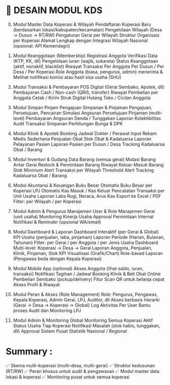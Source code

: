 # 🧩 DESAIN MODUL KDS
0. Modul Master Data Koperasi & Wilayah
Pendaftaran Koperasi Baru (berdasarkan lokasi/kabupaten/kecamatan)
Pengelolaan Wilayah (Desa → Dusun → RT/RW)
Pengaturan Gerai per Wilayah
Struktur Organisasi per Koperasi
Alamat Lengkap dengan Integrasi Wilayah Nasional (opsional: API Kemendagri)
  
1. Modul Keanggotaan (Membership)
Registrasi Anggota
Verifikasi Data (KTP, KK, dll)
Pengelolaan Iuran (wajib, sukarela)
Status Keanggotaan (aktif, nonaktif, blacklist)
Riwayat Transaksi Per Anggota
Per Dusun / Per Desa / Per Koperasi
Role Anggota (biasa, pengurus, admin)
menerima & Melihat notifikasi komisi atau hasil sisa usaha (SHU)

2. Modul Transaksi & Pembayaran
POS Digital (Gerai Sembako, Apotek, dll)
Pembayaran Cash / Non-cash (QRIS, transfer)
Riwayat Pembelian per Anggota
Cetak / Kirim Struk Digital
Hutang Toko / Cicilan Anggota

3. Modul Simpan Pinjam
Pengajuan Simpanan & Pinjaman
Pengajuan, Persetujuan, Pencairan
Simulasi Angsuran
Persetujuan Pinjaman (multi-level)
Pembayaran Angsuran
Denda / Tunggakan
Laporan Kolektibilitas
Audit Transaksi Simpanan
Perhitungan Bunga & DPK

4. Modul Klinik & Apotek
Booking Jadwal Dokter / Perawat
Input Rekam Medis Sederhana
Penjualan Obat
Stok Obat & Kadaluarsa
Laporan Pelayanan Pasien
Laporan Pasien per Dusun / Desa
Tracking Kadaluarsa Obat / Barang

5. Modul Inventori & Gudang
Data Barang (semua gerai)
Mutasi Barang Antar Gerai
Restock & Permintaan Barang
Riwayat Keluar-Masuk Barang
Stok Minimum Alert
Transaksi per Wilayah
Threshold Alert
Tracking Kadaluarsa Obat / Barang

6. Modul Akuntansi & Keuangan
Buku Besar Otomatis
Buku Besar per Koperasi
LPJ Otomatis
Kas Masuk / Kas Keluar
Pencatatan Transaksi per Unit Usaha
Laporan Laba Rugi, Neraca, Arus Kas
Export ke Excel / PDF
Filter: per Wilayah / per Koperasi

7. Modul Admin & Pengurus
Manajemen User & Role
Manajemen Gerai (unit usaha)
Monitoring Kinerja Usaha
Approval Permintaan Internal
Notifikasi & Reminder (opsional WA/email)

8. Modul Dashboard & Laporan
Dashboard Interaktif (per Gerai & Global)
KPI Usaha (penjualan, laba, pinjaman)
Laporan Periode (Harian, Bulanan, Tahunan)
Filter: per Gerai / per Anggota / per Jenis Usaha
Dashboard Multi-level: Koperasi → Desa → Gerai
Laporan Anggota, Penjualan, Klinik, Pinjaman, Stok
KPI Visualisasi (Grafik/Chart)
Role-based Laporan (Pengawas beda dengan Kepala Koperasi)

9. Modul Mobile App (optional)
Akses Anggota (lihat saldo, iuran, transaksi)
Notifikasi Tagihan / Jadwal
Booking Klinik & Beli Obat Online
Pembelian Sembako (pickup/delivery)
Fitur Scan QR untuk belanja cepat
Akses Profil & Riwayat


10. Modul Peran & Akses (Role Management)
Role: Pengurus, Pengawas, Kepala Koperasi, Admin Gerai, LPJ, Auditor, dll
Akses berbasis hierarki (Gerai → Desa → Koperasi → Global)
Log Aktivitas Per User
Bantu proses Audit dan Monitoring LPJ

11. Modul Admin & Monitoring Global
Monitoring Semua Koperasi Aktif
Status Usaha Tiap Koperasi
Notifikasi Masalah (stok habis, tunggakan, dll)
Approval Sistem Pusat
Statistik Nasional / Regional

# Summary :
✅ Skema multi-koperasi (multi-desa, multi-gerai)
✅ Struktur kedusunan (RT/RW)
✅ Peran khusus untuk audit & pengawasan
✅ Modul master data lokasi & koperasi
✅ Monitoring pusat untuk semua koperasi

  
  
